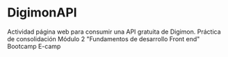 # DigimonAPI
Actividad página web para consumir una API gratuita de Digimon.
Práctica de consolidación Módulo 2 "Fundamentos de desarrollo Front end" Bootcamp E-camp
